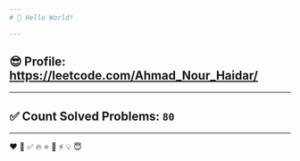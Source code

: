 ```yaml
---
# 👋 Hello World!

---
```

## 😎 Profile: https://leetcode.com/Ahmad_Nour_Haidar/

---
## ✅ Count Solved Problems: ```80```

---
❤
👋
‍✅
🔥
⭐
🌟
⚡
💡
😇
